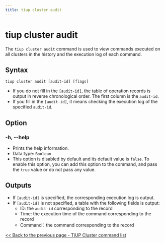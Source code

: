 ```yaml
---
title: tiup cluster audit
---
```


# tiup cluster audit

The `tiup cluster audit` command is used to view commands executed on all clusters in the history and the execution log of each command.

## Syntax

```shell
tiup cluster audit [audit-id] [flags]
```

- If you do not fill in the `[audit-id]`, the table of operation records is output in reverse chronological order. The first column is the `audit-id`.
- If you fill in the `[audit-id]`, it means checking the execution log of the specified `audit-id`.

## Option

### -h, --help

- Prints the help information.
- Data type: `Boolean`
- This option is disabled by default and its default value is `false`. To enable this option, you can add this option to the command, and pass the `true` value or do not pass any value.

## Outputs

- If `[audit-id]` is specified, the corresponding execution log is output.
- If `[audit-id]` is not specified, a table with the following fields is output:
    - ID: the `audit-id` corresponding to the record
    - Time: the execution time of the command corresponding to the record
    - Command：the command corresponding to the record

[<< Back to the previous page - TiUP Cluster command list](/tiup/tiup-component-cluster.md#command-list)
